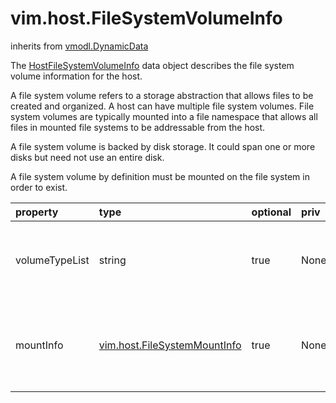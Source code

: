 vim.host.FileSystemVolumeInfo
=============================
inherits from [vmodl.DynamicData](docs/vmodl.DynamicData.md)


The <a href="vim.host.FileSystemVolumeInfo.md">HostFileSystemVolumeInfo</a> data object describes the file system volume   information for the host.   <p>   A file system volume refers to a storage abstraction that allows files   to be created and organized.  A host can have multiple file system   volumes.  File system volumes are typically mounted into a file namespace   that allows all files in mounted file systems to be addressable from the   host.   <p>   A file system volume is backed by disk storage.  It could span one or more   disks but need not use an entire disk.   <p>   A file system volume by definition must be mounted on the file system   in order to exist.

| property | type | optional | priv | desc |
|:---------|:-----|:---------|:-----|:-----|
| volumeTypeList | string | true | None | The list of supported file system volume types. |
| mountInfo | [vim.host.FileSystemMountInfo](vim.host.FileSystemMountInfo.md "vim.host.FileSystemMountInfo") | true | None | The list of file system volumes mounted on the host. |


